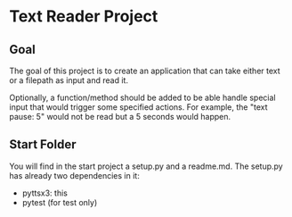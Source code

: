 # Text Reader Project

## Goal
The goal of this project is to create an application that can take either text or a filepath 
as input and read it.

Optionally, a function/method should be added to be able handle special input that would trigger some specified actions.
For example, the "text pause: 5" would not be read but a 5 seconds would happen.

## Start Folder
You will find in the start project a setup.py and a readme.md.
The setup.py has already two dependencies in it:
 * pyttsx3: this 
 * pytest (for test only)